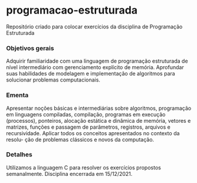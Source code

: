 # programacao-estruturada
Repositório criado para colocar exercícios da disciplina de Programação Estruturada 

### Objetivos gerais

Adquirir familiaridade com uma linguagem de programação estruturada de nível intermediário com gerenciamento explícito de memória. 
Aprofundar suas habilidades de modelagem e implementação de algoritmos para solucionar problemas computacionais.

### Ementa
Apresentar noções básicas e intermediárias sobre algoritmos, programação em linguagens compiladas, compilação, programas em execução (processos), ponteiros, alocação estática e dinâmica de memória, vetores e matrizes, funções e passagem de parâmetros, registros, arquivos e recursividade. Aplicar todos os conceitos apresentados no contexto da resolu- ção de problemas clássicos e novos da computação.

### Detalhes
Utilizamos a linguagem C para resolver os exercícios propostos semanalmente.
Disciplina encerrada em 15/12/2021.

